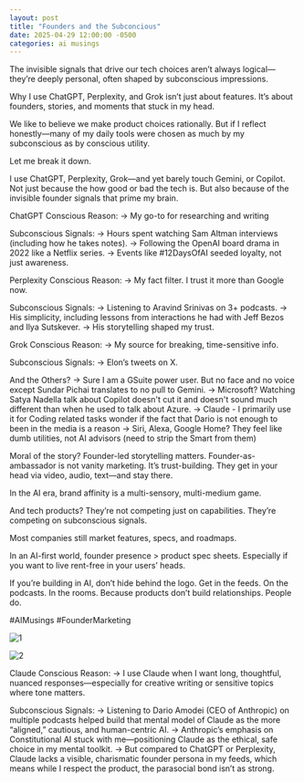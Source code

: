 ```yaml
---
layout: post
title: "Founders and the Subconcious"
date: 2025-04-29 12:00:00 -0500
categories: ai musings
---
```



The invisible signals that drive our tech choices aren’t always logical—they’re deeply personal, often shaped by subconscious impressions.

Why I use ChatGPT, Perplexity, and Grok isn’t just about features. It’s about founders, stories, and moments that stuck in my head.

We like to believe we make product choices rationally.
But if I reflect honestly—many of my daily tools were chosen as much by my subconscious as by conscious utility.

Let me break it down.

I use ChatGPT, Perplexity, Grok—and yet barely touch Gemini, or Copilot.
Not just because the how good or bad the tech is.
But also because of the invisible founder signals that prime my brain.


ChatGPT
Conscious Reason:
→ My go-to for researching and writing

Subconscious Signals:
→ Hours spent watching Sam Altman interviews (including how he takes notes).
→ Following the OpenAI board drama in 2022 like a Netflix series.
→ Events like #12DaysOfAI seeded loyalty, not just awareness.

Perplexity
Conscious Reason:
→ My fact filter. I trust it more than Google now.

Subconscious Signals:
→ Listening to Aravind Srinivas on 3+ podcasts.
→ His simplicity, including lessons from interactions he had with Jeff Bezos and Ilya Sutskever.
→ His storytelling shaped my trust.

Grok
Conscious Reason:
→ My source for breaking, time-sensitive info.

Subconscious Signals:
→ Elon’s tweets on X.

And the Others?
→ Sure I am a GSuite power user. But no face and no voice except Sundar Pichai translates to no pull to Gemini.
→ Microsoft? Watching Satya Nadella talk about Copilot doesn't cut it and doesn't sound much different than when he used to talk about Azure.
→ Claude - I primarily use it for Coding related tasks wonder if the fact that Dario is not enough to been in the media is a reason
→ Siri, Alexa, Google Home? They feel like dumb utilities, not AI advisors (need to strip the Smart from them)


Moral of the story?
Founder-led storytelling matters.
Founder-as-ambassador is not vanity marketing. It’s trust-building.
They get in your head via video, audio, text—and stay there.

In the AI era, brand affinity is a multi-sensory, multi-medium game.

And tech products?
They’re not competing just on capabilities.
They’re competing on subconscious signals.

Most companies still market features, specs, and roadmaps.

In an AI-first world, founder presence > product spec sheets.
Especially if you want to live rent-free in your users’ heads.

If you’re building in AI, don’t hide behind the logo.
Get in the feeds. On the podcasts. In the rooms.
Because products don’t build relationships.
People do.


#AIMusings
#FounderMarketing


 ![1]()

 ![2]()

 Claude
Conscious Reason:
→ I use Claude when I want long, thoughtful, nuanced responses—especially for creative writing or sensitive topics where tone matters.

Subconscious Signals:
→ Listening to Dario Amodei (CEO of Anthropic) on multiple podcasts helped build that mental model of Claude as the more “aligned,” cautious, and human-centric AI.
→ Anthropic’s emphasis on Constitutional AI stuck with me—positioning Claude as the ethical, safe choice in my mental toolkit.
→ But compared to ChatGPT or Perplexity, Claude lacks a visible, charismatic founder persona in my feeds, which means while I respect the product, the parasocial bond isn’t as strong.
